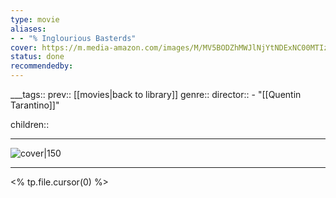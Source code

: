 ```yaml
---
type: movie
aliases:
- - "% Inglourious Basterds"
cover: https://m.media-amazon.com/images/M/MV5BODZhMWJlNjYtNDExNC00MTIzLTllM2ItOGQ2NGVjNDQ3MzkzXkEyXkFqcGc@._V1_SX300.jpg
status: done
recommendedby:
---
```

___tags:: prev:: [[movies|back to library]]
genre::
director::  - "[[Quentin Tarantino]]"
 
children::
___
![cover|150](https://m.media-amazon.com/images/M/MV5BODZhMWJlNjYtNDExNC00MTIzLTllM2ItOGQ2NGVjNDQ3MzkzXkEyXkFqcGc@._V1_SX300.jpg)
___
<% tp.file.cursor(0) %>
